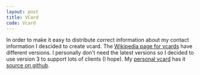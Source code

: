 ```yaml
---
layout: post
title: VCard
code: Vcard
---
```


In order to make it easy to distribute correct information about my contact information I descided to create vcard. 
The [Wikipedia page for vcards](http://en.wikipedia.org/wiki/VCard) have different versions. 
I personally don't need the latest versions so I decided to use version 3 to support lots of clients (I hope). 
My [personal vcard](/skytteren.vcard) has it [source on github](https://github.com/skytteren/skytteren.github.io/blob/master/skytteren.vcard).

